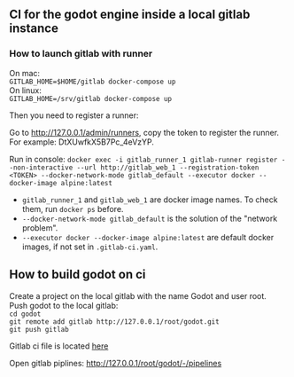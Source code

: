 ## CI for the godot engine inside a local gitlab instance

### How to launch gitlab with runner

On mac:  
`GITLAB_HOME=$HOME/gitlab docker-compose up`  
On linux:  
`GITLAB_HOME=/srv/gitlab docker-compose up`

Then you need to register a runner:  

Go to http://127.0.0.1/admin/runners, copy the token to register the runner. For example: DtXUwfkX5B7Pc_4eVzYP.

Run in console:
`docker exec -i gitlab_runner_1 gitlab-runner register --non-interactive --url http://gitlab_web_1 --registration-token <TOKEN> --docker-network-mode gitlab_default --executor docker --docker-image alpine:latest`

* `gitlab_runner_1` and `gitlab_web_1` are docker image names. To check them, run `docker ps` before.
* `--docker-network-mode gitlab_default` is the solution of the "network problem".
* `--executor docker --docker-image alpine:latest` are default docker images, if not set in `.gitlab-ci.yaml`.

## How to build godot on ci

Create a project on the local gitlab with the name Godot and user root.  
Push godot to the local gitlab:  
`cd godot`  
`git remote add gitlab http://127.0.0.1/root/godot.git`  
`git push gitlab`  

Gitlab ci file is located [here](gitlab/.gitlab-ci.yaml)

Open gitlab piplines: http://127.0.0.1/root/godot/-/pipelines







